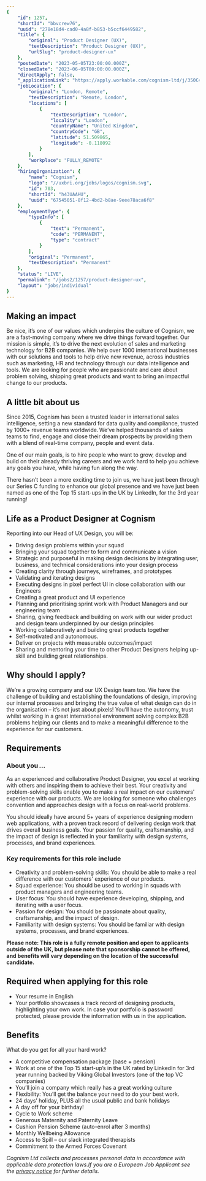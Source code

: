 ```yaml
---
{
	"id": 1257,
	"shortId": "bbvcrew76",
	"uuid": "278e18d4-cad0-4a8f-b853-b5ccf6449582",
	"title": {
		"original": "Product Designer (UX)",
		"textDescription": "Product Designer (UX)",
		"urlSlug": "product-designer-ux"
	},
	"postedDate": "2023-05-05T23:00:00.000Z",
	"closedDate": "2023-06-05T00:00:00.000Z",
	"directApply": false,
	"_applicationLink": "https://apply.workable.com/cognism-ltd/j/350C498F0B/apply/",
	"jobLocation": {
		"original": "London, Remote",
		"textDescription": "Remote, London",
		"locations": [
			{
				"textDescription": "London",
				"locality": "London",
				"countryName": "United Kingdom",
				"countryCode": "GB",
				"latitude": 51.509865,
				"longitude": -0.118092
			}
		],
		"workplace": "FULLY_REMOTE"
	},
	"hiringOrganization": {
		"name": "Cognism",
		"logo": "//uxbri.org/jobs/logos/cognism.svg",
		"id": 703,
		"shortId": "h43UAAHU",
		"uuid": "67545051-8f12-4bd2-b8ae-9eee78aca6f8"
	},
	"employmentType": {
		"typeInfo": [
			{
				"text": "Permanent",
				"code": "PERMANENT",
				"type": "contract"
			}
		],
		"original": "Permanent",
		"textDescription": "Permanent"
	},
	"status": "LIVE",
	"permalink": "/jobs2/1257/product-designer-ux",
	"layout": "jobs/individual"
}
---
```

<h2 id="making-an-impact">Making an impact</h2>
<p>Be nice, it’s one of our values which underpins the culture of Cognism, we are a fast-moving company where we drive things forward together. Our mission is simple, it’s to drive the next evolution of sales and marketing technology for B2B companies. We help over 1000 international businesses with our solutions and tools to help drive new revenue, across industries such as marketing, HR and technology through our data intelligence and tools. We are looking for people who are passionate and care about problem solving, shipping great products and want to bring an impactful change to our products.</p>
<h2 id="a-little-bit-about-us">A little bit about us</h2>
<p>Since 2015, Cognism has been a trusted leader in international sales intelligence, setting a new standard for data quality and compliance, trusted by 1000+ revenue teams worldwide. We’ve helped thousands of sales teams to find, engage and close their dream prospects by providing them with a blend of real-time company, people and event data.</p>
<p>One of our main goals, is to hire people who want to grow, develop and build on their already thriving careers and we work hard to help you achieve any goals you have, while having fun along the way.</p>
<p>There hasn’t been a more exciting time to join us, we have just been through our Series C funding to enhance our global presence and we have just been named as one of the Top 15 start-ups in the UK by LinkedIn, for the 3rd year running! </p>
<h2 id="life-as-a-product-designer-at-cognism">Life as a Product Designer at Cognism</h2>
<p>Reporting into our Head of UX Design, you will be:</p>
<ul>
<li>Driving design problems within your squad</li>
<li>Bringing your squad together to form and communicate a vision</li>
<li>Strategic and purposeful in making design decisions by integrating user, business, and technical considerations into your design process</li>
<li>Creating clarity through journeys, wireframes, and prototypes</li>
<li>Validating and iterating designs</li>
<li>Executing designs in pixel perfect UI in close collaboration with our Engineers</li>
<li>Creating a great product and UI experience</li>
<li>Planning and prioritising sprint work with Product Managers and our engineering team </li>
<li>Sharing, giving feedback and building on work with our wider product and design team underpinned by our design principles</li>
<li>Working collaboratively and building great products together</li>
<li>Self-motivated and autonomous.</li>
<li>Deliver on projects with measurable outcomes/impact</li>
<li>Sharing and mentoring your time to other Product Designers helping up-skill and building great relationships.</li>
</ul>
<h2 id="why-should-i-apply">Why should I apply?</h2>
<p>We’re a growing company and our UX Design team too. We have the challenge of building and establishing the foundations of design, improving our internal processes and bringing the true value of what design can do in the organisation – it’s not just about pixels! You’ll have the autonomy, trust whilst working in a great international environment solving complex B2B problems helping our clients and to make a meaningful difference to the experience for our customers.</p>
<h2 id="requirements">Requirements</h2>
<h3 id="about-you">About you ...</h3>
<p>As an experienced and collaborative Product Designer, you excel at working with others and inspiring them to achieve their best. Your creativity and problem-solving skills enable you to make a real impact on our customers' experience with our products. We are looking for someone who challenges convention and approaches design with a focus on real-world problems.</p>
<p>You should ideally have around 5+ years of experience designing modern web applications, with a proven track record of delivering design work that drives overall business goals. Your passion for quality, craftsmanship, and the impact of design is reflected in your familiarity with design systems, processes, and brand experiences.</p>
<h3 id="key-requirements-for-this-role-include">Key requirements for this role include</h3>
<ul>
<li>Creativity and problem-solving skills: You should be able to make a real difference with our customers' experience of our products.</li>
<li>Squad experience: You should be used to working in squads with product managers and engineering teams.</li>
<li>User focus: You should have experience developing, shipping, and iterating with a user focus.</li>
<li>Passion for design: You should be passionate about quality, craftsmanship, and the impact of design.</li>
<li>Familiarity with design systems: You should be familiar with design systems, processes, and brand experiences.</li>
</ul>
<p><strong>Please note:
This role is a fully remote position and open to applicants outside of the UK, but please note that sponsorship cannot be offered, and benefits will vary depending on the location of the successful candidate.</strong></p>
<h2 id="required-when-applying-for-this-role">Required when applying for this role</h2>
<ul>
<li>Your resume in English</li>
<li>Your portfolio showcases a track record of designing products, highlighting your own work. In case your portfolio is password protected, please provide the information with us in the application.</li>
</ul>
<h2 id="benefits">Benefits</h2>
<p>What do you get for all your hard work?</p>
<ul>
<li>A competitive compensation package (base + pension)</li>
<li>Work at one of the Top 15 start-up’s in the UK rated by LinkedIn for 3rd year running backed by Viking Global Investors (one of the top VC companies)</li>
<li>You’ll join a company which really has a great working culture</li>
<li>Flexibility: You’ll get the balance your need to do your best work.</li>
<li>24 days’ holiday, PLUS all the usual public and bank holidays</li>
<li>A day off for your birthday!</li>
<li>Cycle to Work scheme</li>
<li>Generous Maternity and Paternity Leave</li>
<li>Cushion Pension Scheme (auto-enrol after 3 months)</li>
<li>Monthly Wellbeing Allowance</li>
<li>Access to Spill – our slack integrated therapists</li>
<li>Commitment to the Armed Forces Covenant</li>
</ul>
<p><em>Cognism Ltd collects and processes personal data in accordance with applicable data protection laws.If you are a European Job Applicant see the <a href="https://apply.workable.com/cognism-ltd/gdprpolicy?lng=en">privacy notice</a> for further details.</em></p>

